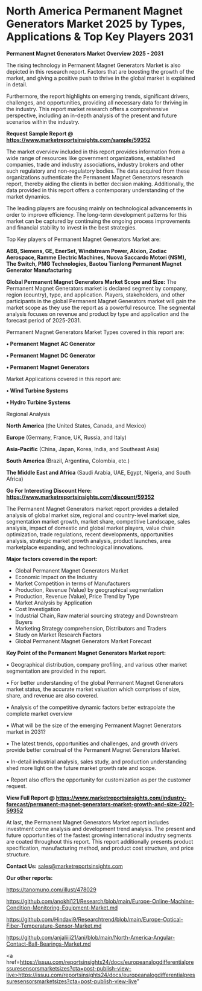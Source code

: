 # North America Permanent Magnet Generators Market 2025 by Types, Applications & Top Key Players 2031

<Strong> Permanent Magnet Generators Market Overview 2025 - 2031</strong>

The rising technology in Permanent Magnet Generators Market is also depicted in this research report. Factors that are boosting the growth of the market, and giving a positive push to thrive in the global market is explained in detail.

Furthermore, the report highlights on emerging trends, significant drivers, challenges, and opportunities, providing all necessary data for thriving in the industry. This report market research offers a comprehensive perspective, including an in-depth analysis of the present and future scenarios within the industry.

<strong>Request Sample Report @ <a href=https://www.marketreportsinsights.com/sample/59352>https://www.marketreportsinsights.com/sample/59352</a></strong>

The market overview included in this report provides information from a wide range of resources like government organizations, established companies, trade and industry associations, industry brokers and other such regulatory and non-regulatory bodies. The data acquired from these organizations authenticate the Permanent Magnet Generators research report, thereby aiding the clients in better decision making. Additionally, the data provided in this report offers a contemporary understanding of the market dynamics.

The leading players are focusing mainly on technological advancements in order to improve efficiency. The long-term development patterns for this market can be captured by continuing the ongoing process improvements and financial stability to invest in the best strategies.

Top Key players of Permanent Magnet Generators Market are:

<strong>ABB, Siemens, GE, EnerSet, Windstream Power, Alxion, Zodiac Aerospace, Ramme Electric Machines, Nuova Saccardo Motori (NSM), The Switch, PMG Technologies, Baotou Tianlong Permanent Magnet Generator Manufacturing</strong>

<strong><b>Global Permanent Magnet Generators Market Scope and Size:</b></strong>
The Permanent Magnet Generators market is declared segment by company, region (country), type, and application. Players, stakeholders, and other participants in the global Permanent Magnet Generators market will gain the market scope as they use the report as a powerful resource. The segmental analysis focuses on revenue and product by type and application and the forecast period of 2025-2031.

Permanent Magnet Generators Market Types covered in this report are:

<strong>• Permanent Magnet AC Generator

• Permanent Magnet DC Generator

• Permanent Magnet Generators</strong>

Market Applications covered in this report are:

<strong>• Wind Turbine Systems

• Hydro Turbine Systems</strong> 

Regional Analysis

<strong>North America</strong> (the United States, Canada, and Mexico)

<strong>Europe</strong> (Germany, France, UK, Russia, and Italy)

<strong>Asia-Pacific</strong> (China, Japan, Korea, India, and Southeast Asia)

<strong>South America</strong> (Brazil, Argentina, Colombia, etc.)

<strong>The Middle East and Africa</strong> (Saudi Arabia, UAE, Egypt, Nigeria, and South Africa)

<strong>Go For Interesting Discount Here: <a href=https://www.marketreportsinsights.com/discount/59352>https://www.marketreportsinsights.com/discount/59352</a></strong>

The Permanent Magnet Generators market report provides a detailed analysis of global market size, regional and country-level market size, segmentation market growth, market share, competitive Landscape, sales analysis, impact of domestic and global market players, value chain optimization, trade regulations, recent developments, opportunities analysis, strategic market growth analysis, product launches, area marketplace expanding, and technological innovations.

<strong><b>Major factors covered in the report:</b></strong>
<ul>
  <li>Global Permanent Magnet Generators Market </li>
  <li>Economic Impact on the Industry</li>
  <li>Market Competition in terms of Manufacturers</li>
  <li>Production, Revenue (Value) by geographical segmentation</li>
  <li>Production, Revenue (Value), Price Trend by Type</li>
  <li>Market Analysis by Application</li>
  <li>Cost Investigation</li>
  <li>Industrial Chain, Raw material sourcing strategy and Downstream Buyers</li>
  <li>Marketing Strategy comprehension, Distributors and Traders</li>
  <li>Study on Market Research Factors</li>
  <li>Global Permanent Magnet Generators Market Forecast</li>
</ul>

<strong><b>Key Point of the Permanent Magnet Generators Market report:</b></strong>

• Geographical distribution, company profiling, and various other market segmentation are provided in the report.

• For better understanding of the global Permanent Magnet Generators market status, the accurate market valuation which comprises of size, share, and revenue are also covered.

• Analysis of the competitive dynamic factors better extrapolate the complete market overview

• What will be the size of the emerging Permanent Magnet Generators market in 2031?

• The latest trends, opportunities and challenges, and growth drivers provide better construal of the Permanent Magnet Generators Market.

• In-detail industrial analysis, sales study, and production understanding shed more light on the future market growth rate and scope.

• Report also offers the opportunity for customization as per the customer request.

<strong><b>View Full Report @ <a href=https://www.marketreportsinsights.com/industry-forecast/permanent-magnet-generators-market-growth-and-size-2021-59352>https://www.marketreportsinsights.com/industry-forecast/permanent-magnet-generators-market-growth-and-size-2021-59352</a></b></strong>


At last, the Permanent Magnet Generators Market report includes investment come analysis and development trend analysis. The present and future opportunities of the fastest growing international industry segments are coated throughout this report. This report additionally presents product specification, manufacturing method, and product cost structure, and price structure.

<strong>Contact Us:</strong>
sales@marketreportsinsights.com

<strong>Our other reports:</strong>

<a href=https://tanomuno.com/illust/478029>https://tanomuno.com/illust/478029</a>

<a href=https://github.com/anokhi121/Research/blob/main/Europe-Online-Machine-Condition-Monitoring-Equipment-Market.md>https://github.com/anokhi121/Research/blob/main/Europe-Online-Machine-Condition-Monitoring-Equipment-Market.md</a>

<a href=https://github.com/Hindavi9/Researchtrend/blob/main/Europe-Optical-Fiber-Temperature-Sensor-Market.md>https://github.com/Hindavi9/Researchtrend/blob/main/Europe-Optical-Fiber-Temperature-Sensor-Market.md</a>

<a href=https://github.com/anjaliiii21/ani/blob/main/North-America-Angular-Contact-Ball-Bearings-Market.md>https://github.com/anjaliiii21/ani/blob/main/North-America-Angular-Contact-Ball-Bearings-Market.md</a>

<a href=https://issuu.com/reportsinsights24/docs/europeanalogdifferentialpressuresensorsmarketsizes?cta=post-publish-view-live>https://issuu.com/reportsinsights24/docs/europeanalogdifferentialpressuresensorsmarketsizes?cta=post-publish-view-live</a>"
